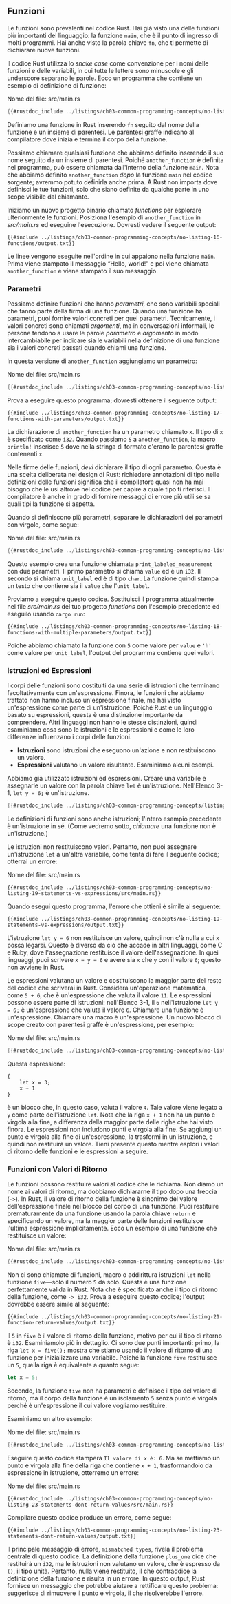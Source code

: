 ## Funzioni

Le funzioni sono prevalenti nel codice Rust. Hai già visto una delle funzioni più importanti del linguaggio: la funzione `main`, che è il punto di ingresso di molti programmi. Hai anche visto la parola chiave `fn`, che ti permette di dichiarare nuove funzioni.

Il codice Rust utilizza lo *snake case* come convenzione per i nomi delle funzioni e delle variabili, in cui tutte le lettere sono minuscole e gli underscore separano le parole. Ecco un programma che contiene un esempio di definizione di funzione:

<span class="filename">Nome del file: src/main.rs</span>

```rust
{{#rustdoc_include ../listings/ch03-common-programming-concepts/no-listing-16-functions/src/main.rs}}
```

Definiamo una funzione in Rust inserendo `fn` seguito dal nome della funzione e un insieme di parentesi. Le parentesi graffe indicano al compilatore dove inizia e termina il corpo della funzione.

Possiamo chiamare qualsiasi funzione che abbiamo definito inserendo il suo nome seguito da un insieme di parentesi. Poiché `another_function` è definita nel programma, può essere chiamata dall'interno della funzione `main`. Nota che abbiamo definito `another_function` *dopo* la funzione `main` nel codice sorgente; avremmo potuto definirla anche prima. A Rust non importa dove definisci le tue funzioni, solo che siano definite da qualche parte in uno scope visibile dal chiamante.

Iniziamo un nuovo progetto binario chiamato *functions* per esplorare ulteriormente le funzioni. Posiziona l'esempio di `another_function` in *src/main.rs* ed eseguine l'esecuzione. Dovresti vedere il seguente output:

```console
{{#include ../listings/ch03-common-programming-concepts/no-listing-16-functions/output.txt}}
```

Le linee vengono eseguite nell'ordine in cui appaiono nella funzione `main`. Prima viene stampato il messaggio “Hello, world!” e poi viene chiamata `another_function` e viene stampato il suo messaggio.

### Parametri

Possiamo definire funzioni che hanno *parametri*, che sono variabili speciali che fanno parte della firma di una funzione. Quando una funzione ha parametri, puoi fornire valori concreti per quei parametri. Tecnicamente, i valori concreti sono chiamati *argomenti*, ma in conversazioni informali, le persone tendono a usare le parole *parametro* e *argomento* in modo intercambiabile per indicare sia le variabili nella definizione di una funzione sia i valori concreti passati quando chiami una funzione.

In questa versione di `another_function` aggiungiamo un parametro:

<span class="filename">Nome del file: src/main.rs</span>

```rust
{{#rustdoc_include ../listings/ch03-common-programming-concepts/no-listing-17-functions-with-parameters/src/main.rs}}
```

Prova a eseguire questo programma; dovresti ottenere il seguente output:

```console
{{#include ../listings/ch03-common-programming-concepts/no-listing-17-functions-with-parameters/output.txt}}
```

La dichiarazione di `another_function` ha un parametro chiamato `x`. Il tipo di `x` è specificato come `i32`. Quando passiamo `5` a `another_function`, la macro `println!` inserisce `5` dove nella stringa di formato c'erano le parentesi graffe contenenti `x`.

Nelle firme delle funzioni, *devi* dichiarare il tipo di ogni parametro. Questa è una scelta deliberata nel design di Rust: richiedere annotazioni di tipo nelle definizioni delle funzioni significa che il compilatore quasi non ha mai bisogno che le usi altrove nel codice per capire a quale tipo ti riferisci. Il compilatore è anche in grado di fornire messaggi di errore più utili se sa quali tipi la funzione si aspetta.

Quando si definiscono più parametri, separare le dichiarazioni dei parametri con virgole, come segue:

<span class="filename">Nome del file: src/main.rs</span>

```rust
{{#rustdoc_include ../listings/ch03-common-programming-concepts/no-listing-18-functions-with-multiple-parameters/src/main.rs}}
```

Questo esempio crea una funzione chiamata `print_labeled_measurement` con due parametri. Il primo parametro si chiama `value` ed è un `i32`. Il secondo si chiama `unit_label` ed è di tipo `char`. La funzione quindi stampa un testo che contiene sia il `value` che l'`unit_label`.

Proviamo a eseguire questo codice. Sostituisci il programma attualmente nel file *src/main.rs* del tuo progetto *functions* con l'esempio precedente ed eseguilo usando `cargo run`:

```console
{{#include ../listings/ch03-common-programming-concepts/no-listing-18-functions-with-multiple-parameters/output.txt}}
```

Poiché abbiamo chiamato la funzione con `5` come valore per `value` e `'h'` come valore per `unit_label`, l'output del programma contiene quei valori.

### Istruzioni ed Espressioni

I corpi delle funzioni sono costituiti da una serie di istruzioni che terminano facoltativamente con un'espressione. Finora, le funzioni che abbiamo trattato non hanno incluso un'espressione finale, ma hai visto un'espressione come parte di un'istruzione. Poiché Rust è un linguaggio basato su espressioni, questa è una distinzione importante da comprendere. Altri linguaggi non hanno le stesse distinzioni, quindi esaminiamo cosa sono le istruzioni e le espressioni e come le loro differenze influenzano i corpi delle funzioni.

* **Istruzioni** sono istruzioni che eseguono un'azione e non restituiscono un valore.
* **Espressioni** valutano un valore risultante. Esaminiamo alcuni esempi.

Abbiamo già utilizzato istruzioni ed espressioni. Creare una variabile e assegnarle un valore con la parola chiave `let` è un'istruzione. Nell'Elenco 3-1, `let y = 6;` è un'istruzione.

<Elenco numero="3-1" nome-file="src/main.rs" didascalia="Una dichiarazione di funzione `main` contenente un'istruzione">

```rust
{{#rustdoc_include ../listings/ch03-common-programming-concepts/listing-03-01/src/main.rs}}
```

</Elenco>

Le definizioni di funzioni sono anche istruzioni; l'intero esempio precedente è un'istruzione in sé. (Come vedremo sotto, *chiamare* una funzione non è un'istruzione.)

Le istruzioni non restituiscono valori. Pertanto, non puoi assegnare un'istruzione `let` a un'altra variabile, come tenta di fare il seguente codice; otterrai un errore:

<span class="filename">Nome del file: src/main.rs</span>

```rust,ignore,does_not_compile
{{#rustdoc_include ../listings/ch03-common-programming-concepts/no-listing-19-statements-vs-expressions/src/main.rs}}
```

Quando esegui questo programma, l'errore che ottieni è simile al seguente:

```console
{{#include ../listings/ch03-common-programming-concepts/no-listing-19-statements-vs-expressions/output.txt}}
```

L'istruzione `let y = 6` non restituisce un valore, quindi non c'è nulla a cui `x` possa legarsi. Questo è diverso da ciò che accade in altri linguaggi, come C e Ruby, dove l'assegnazione restituisce il valore dell'assegnazione. In quei linguaggi, puoi scrivere `x = y = 6` e avere sia `x` che `y` con il valore `6`; questo non avviene in Rust.

Le espressioni valutano un valore e costituiscono la maggior parte del resto del codice che scriverai in Rust. Considera un'operazione matematica, come `5 + 6`, che è un'espressione che valuta il valore `11`. Le espressioni possono essere parte di istruzioni: nell'Elenco 3-1, il `6` nell'istruzione `let y = 6;` è un'espressione che valuta il valore `6`. Chiamare una funzione è un'espressione. Chiamare una macro è un'espressione. Un nuovo blocco di scope creato con parentesi graffe è un'espressione, per esempio:

<span class="filename">Nome del file: src/main.rs</span>

```rust
{{#rustdoc_include ../listings/ch03-common-programming-concepts/no-listing-20-blocks-are-expressions/src/main.rs}}
```

Questa espressione:

```rust,ignore
{
    let x = 3;
    x + 1
}
```

è un blocco che, in questo caso, valuta il valore `4`. Tale valore viene legato a `y` come parte dell'istruzione `let`. Nota che la riga `x + 1` non ha un punto e virgola alla fine, a differenza della maggior parte delle righe che hai visto finora. Le espressioni non includono punti e virgola alla fine. Se aggiungi un punto e virgola alla fine di un'espressione, la trasformi in un'istruzione, e quindi non restituirà un valore. Tieni presente questo mentre esplori i valori di ritorno delle funzioni e le espressioni a seguire.

### Funzioni con Valori di Ritorno

Le funzioni possono restituire valori al codice che le richiama. Non diamo un nome ai valori di ritorno, ma dobbiamo dichiararne il tipo dopo una freccia (`->`). In Rust, il valore di ritorno della funzione è sinonimo del valore dell'espressione finale nel blocco del corpo di una funzione. Puoi restituire prematuramente da una funzione usando la parola chiave `return` e specificando un valore, ma la maggior parte delle funzioni restituisce l'ultima espressione implicitamente. Ecco un esempio di una funzione che restituisce un valore:

<span class="filename">Nome del file: src/main.rs</span>

```rust
{{#rustdoc_include ../listings/ch03-common-programming-concepts/no-listing-21-function-return-values/src/main.rs}}
```

Non ci sono chiamate di funzioni, macro o addirittura istruzioni `let` nella funzione `five`—solo il numero `5` da solo. Questa è una funzione perfettamente valida in Rust. Nota che è specificato anche il tipo di ritorno della funzione, come `-> i32`. Prova a eseguire questo codice; l'output dovrebbe essere simile al seguente:

```console
{{#include ../listings/ch03-common-programming-concepts/no-listing-21-function-return-values/output.txt}}
```

Il `5` in `five` è il valore di ritorno della funzione, motivo per cui il tipo di ritorno è `i32`. Esaminiamolo più in dettaglio. Ci sono due punti importanti: primo, la riga `let x = five();` mostra che stiamo usando il valore di ritorno di una funzione per inizializzare una variabile. Poiché la funzione `five` restituisce un `5`, quella riga è equivalente a quanto segue:

```rust
let x = 5;
```

Secondo, la funzione `five` non ha parametri e definisce il tipo del valore di ritorno, ma il corpo della funzione è un isolamento `5` senza punto e virgola perché è un'espressione il cui valore vogliamo restituire.

Esaminiamo un altro esempio:

<span class="filename">Nome del file: src/main.rs</span>

```rust
{{#rustdoc_include ../listings/ch03-common-programming-concepts/no-listing-22-function-parameter-and-return/src/main.rs}}
```

Eseguire questo codice stamperà `Il valore di x è: 6`. Ma se mettiamo un punto e virgola alla fine della riga che contiene `x + 1`, trasformandolo da espressione in istruzione, otterremo un errore:

<span class="filename">Nome del file: src/main.rs</span>

```rust,ignore,does_not_compile
{{#rustdoc_include ../listings/ch03-common-programming-concepts/no-listing-23-statements-dont-return-values/src/main.rs}}
```

Compilare questo codice produce un errore, come segue:

```console
{{#include ../listings/ch03-common-programming-concepts/no-listing-23-statements-dont-return-values/output.txt}}
```

Il principale messaggio di errore, `mismatched types`, rivela il problema centrale di questo codice. La definizione della funzione `plus_one` dice che restituirà un `i32`, ma le istruzioni non valutano un valore, che è espresso da `()`, il tipo unità. Pertanto, nulla viene restituito, il che contraddice la definizione della funzione e risulta in un errore. In questo output, Rust fornisce un messaggio che potrebbe aiutare a rettificare questo problema: suggerisce di rimuovere il punto e virgola, il che risolverebbe l'errore.
